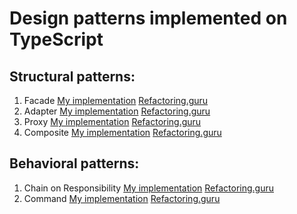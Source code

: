 # Design patterns implemented on TypeScript

## Structural patterns:
1. Facade [My implementation](https://github.com/NikitaYasinski/Patterns/blob/master/structural/facade.ts) [Refactoring.guru](https://refactoring.guru/design-patterns/facade)
2. Adapter [My implementation](https://github.com/NikitaYasinski/Patterns/blob/master/structural/adapter.ts) [Refactoring.guru](https://refactoring.guru/design-patterns/adapter)
3. Proxy [My implementation](https://github.com/NikitaYasinski/Patterns/blob/master/structural/proxy.ts) [Refactoring.guru](https://refactoring.guru/design-patterns/proxy)
4. Composite [My implementation](https://github.com/NikitaYasinski/Patterns/blob/master/structural/composite.ts) [Refactoring.guru](https://refactoring.guru/design-patterns/composite)

## Behavioral patterns: 
1. Chain on Responsibility [My implementation](https://github.com/NikitaYasinski/Patterns/blob/master/behavioral/chain-of-responsibility.ts) [Refactoring.guru](https://refactoring.guru/design-patterns/chain-of-responsibility)
2. Command [My implementation](https://github.com/NikitaYasinski/Patterns/blob/master/behavioral/command.ts) [Refactoring.guru](https://refactoring.guru/design-patterns/command)